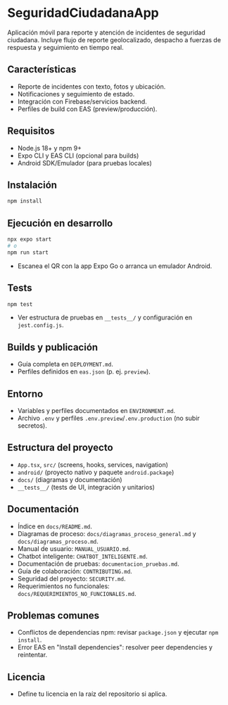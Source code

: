 # SeguridadCiudadanaApp

Aplicación móvil para reporte y atención de incidentes de seguridad ciudadana. Incluye flujo de reporte geolocalizado, despacho a fuerzas de respuesta y seguimiento en tiempo real.

## Características
- Reporte de incidentes con texto, fotos y ubicación.
- Notificaciones y seguimiento de estado.
- Integración con Firebase/servicios backend.
- Perfiles de build con EAS (preview/producción).

## Requisitos
- Node.js 18+ y npm 9+
- Expo CLI y EAS CLI (opcional para builds)
- Android SDK/Emulador (para pruebas locales)

## Instalación
```bash
npm install
```

## Ejecución en desarrollo
```bash
npx expo start
# o
npm run start
```
- Escanea el QR con la app Expo Go o arranca un emulador Android.

## Tests
```bash
npm test
```
- Ver estructura de pruebas en `__tests__/` y configuración en `jest.config.js`.

## Builds y publicación
- Guía completa en `DEPLOYMENT.md`.
- Perfiles definidos en `eas.json` (p. ej. `preview`).

## Entorno
- Variables y perfiles documentados en `ENVIRONMENT.md`.
- Archivo `.env` y perfiles `.env.preview`/`.env.production` (no subir secretos).

## Estructura del proyecto
- `App.tsx`, `src/` (screens, hooks, services, navigation)
- `android/` (proyecto nativo y paquete `android.package`)
- `docs/` (diagramas y documentación)
- `__tests__/` (tests de UI, integración y unitarios)

## Documentación
- Índice en `docs/README.md`.
- Diagramas de proceso: `docs/diagramas_proceso_general.md` y `docs/diagramas_proceso.md`.
- Manual de usuario: `MANUAL_USUARIO.md`.
- Chatbot inteligente: `CHATBOT_INTELIGENTE.md`.
- Documentación de pruebas: `documentacion_pruebas.md`.
- Guía de colaboración: `CONTRIBUTING.md`.
- Seguridad del proyecto: `SECURITY.md`.
 - Requerimientos no funcionales: `docs/REQUERIMIENTOS_NO_FUNCIONALES.md`.

## Problemas comunes
- Conflictos de dependencias npm: revisar `package.json` y ejecutar `npm install`.
- Error EAS en "Install dependencies": resolver peer dependencies y reintentar.

## Licencia
- Define tu licencia en la raíz del repositorio si aplica.